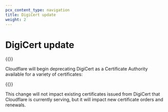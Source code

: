 ```yaml
---
pcx_content_type: navigation
title: DigiCert update
weight: 2
---
```


# DigiCert update

{{<render file="_digicert-offboarding-paused">}}

Cloudflare will begin deprecating DigiCert as a Certificate Authority available for a variety of certificates:

{{<directory-listing>}}

This change will not impact existing certificates issued from DigiCert that Cloudflare is currently serving, but it will impact new certificate orders and renewals.